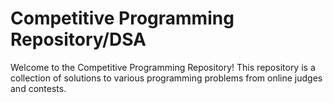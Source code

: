 # Competitive Programming Repository/DSA

Welcome to the Competitive Programming Repository! This repository is a collection of solutions to various programming problems from online judges and contests.
